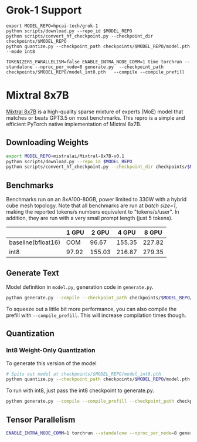 # Grok-1 Support
```
export MODEL_REPO=hpcai-tech/grok-1
python scripts/download.py --repo_id $MODEL_REPO
python scripts/convert_hf_checkpoint.py --checkpoint_dir checkpoints/$MODEL_REPO
python quantize.py --checkpoint_path checkpoints/$MODEL_REPO/model.pth --mode int8

TOKENIZERS_PARALLELISM=false ENABLE_INTRA_NODE_COMM=1 time torchrun --standalone --nproc_per_node=8 generate.py  --checkpoint_path checkpoints/$MODEL_REPO/model_int8.pth   --compile --compile_prefill
```
# Mixtral 8x7B
[Mixtral 8x7B](https://mistral.ai/news/mixtral-of-experts/) is a high-quality sparse mixture of experts (MoE) model that matches or beats GPT3.5 on most benchmarks. This repro is a simple and efficient PyTorch native implementation of Mixtral 8x7B.

## Downloading Weights

```bash
export MODEL_REPO=mistralai/Mixtral-8x7B-v0.1
python scripts/download.py --repo_id $MODEL_REPO
python scripts/convert_hf_checkpoint.py --checkpoint_dir checkpoints/$MODEL_REPO
```

## Benchmarks
Benchmarks run on an 8xA100-80GB, power limited to 330W with a hybrid cube mesh topology. Note that all benchmarks are run at *batch size=1*, making the reported tokens/s numbers equivalent to "tokens/s/user". In addition, they are run with a very small prompt length (just 5 tokens).

|                  |   1 GPU |    2 GPU  | 4 GPU  |    8 GPU   |
|------------------|---------|-----------|--------|------------|
|baseline(bfloat16)|    OOM  |    96.67  | 155.35 |  227.82    |
|        int8      |   97.92 |   155.03  | 216.87 |  279.35    |


## Generate Text

Model definition in `model.py`, generation code in `generate.py`.

```bash
python generate.py --compile --checkpoint_path checkpoints/$MODEL_REPO/model.pth --prompt "Hello, my name is"
```

To squeeze out a little bit more performance, you can also compile the prefill with `--compile_prefill`. This will increase compilation times though.

## Quantization
### Int8 Weight-Only Quantization
To generate this version of the model
```bash
# Spits out model at checkpoints/$MODEL_REPO/model_int8.pth
python quantize.py --checkpoint_path checkpoints/$MODEL_REPO/model.pth --mode int8
```
To run with int8, just pass the int8 checkpoint to generate.py.
```bash
python generate.py --compile --compile_prefill --checkpoint_path checkpoints/$MODEL_REPO/model_int8.pth
```

## Tensor Parallelism
```bash
ENABLE_INTRA_NODE_COMM=1 torchrun --standalone --nproc_per_node=8 generate.py --compile --compile_prefill --checkpoint_path checkpoints/$MODEL_REPO/model.pth
```
